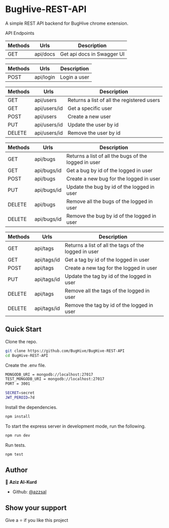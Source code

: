# BugHive-REST-API

A simple REST API backend for BugHive chrome extension.

API Endpoints

| Methods     | Urls             |Description            |
| ----------- | -----------      | -----------        |
| GET         | api/docs    |Get api docs in Swagger UI          |

| Methods     | Urls             |Description            |
| ----------- | -----------      | -----------        |
| POST         | api/login    |Login a user           |

| Methods     | Urls             |Description            |
| ----------- | -----------      | -----------        |
| GET         | api/users    |Returns a list of all the registered users           |
| GET         | api/users/id |Get a specific user         |
| POST        | api/users    |Create a new user         |
| PUT        | api/users/id    |Update the user by id|
| DELETE        | api/users/id    |Remove the user by id|

| Methods     | Urls             |Description            |
| ----------- | -----------      | -----------        |
| GET         | api/bugs    |Returns a list of all the bugs of the logged in user           |
| GET         | api/bugs/id |Get a bug by id of the logged in user         |
| POST        | api/bugs    |Create a new bug for the logged in user         |
| PUT        | api/bugs/id    |Update the bug by id of the logged in user   |
| DELETE        | api/bugs    |Remove all the bugs of the logged in user   |
| DELETE        | api/bugs/id    |Remove the bug by id of the logged in user|

| Methods     | Urls             |Description            |
| ----------- | -----------      | -----------        |
| GET         | api/tags    |Returns a list of all the tags of the logged in user           |
| GET         | api/tags/id |Get a tag by id of the logged in user         |
| POST        | api/tags    |Create a new tag for the logged in user         |
| PUT        | api/tags/id    |Update the tag by id of the logged in user   |
| DELETE        | api/tags    |Remove all the tags of the logged in user   |
| DELETE        | api/tags/id    |Remove the tag by id of the logged in user|




## Quick Start

Clone the repo.

```bash
git clone https://github.com/BugHive/BugHive-REST-API
cd BugHive-REST-API
```
Create the .env file.

```bash
MONGODB_URI = mongodb://localhost:27017
TEST_MONGODB_URI = mongodb://localhost:27017
PORT = 3001

SECRET=secret
JWT_PEROID=7d
```
Install the dependencies.

```bash
npm install
```
To start the express server in development mode, run the following.

```bash
npm run dev
```

Run tests.

```bash
npm test
```

## Author

👤 **Aziz Al-Kurd**

- Github: [@azzsal](https://github.com/azzsal)

## Show your support

Give a ⭐️ if you like this project
